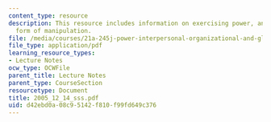 ```yaml
---
content_type: resource
description: This resource includes information on exercising power, and most powerful
  form of manipulation.
file: /media/courses/21a-245j-power-interpersonal-organizational-and-global-dimensions-fall-2005/d42ebd0a08c95142f810f99fd649c376_2005_12_14_sss.pdf
file_type: application/pdf
learning_resource_types:
- Lecture Notes
ocw_type: OCWFile
parent_title: Lecture Notes
parent_type: CourseSection
resourcetype: Document
title: 2005_12_14_sss.pdf
uid: d42ebd0a-08c9-5142-f810-f99fd649c376
---
```

